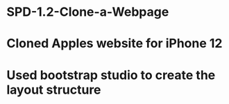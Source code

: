 # SPD-1.2-Clone-a-Webpage
# Cloned Apples website for iPhone 12
# Used bootstrap studio to create the layout structure
